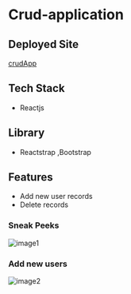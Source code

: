 # Crud-application 

## Deployed Site

[crudApp](https://crudapp-khaki.vercel.app/)


## Tech Stack

- Reactjs 

## Library

- Reactstrap ,Bootstrap 

## Features

- Add new user records
- Delete records

### Sneak Peeks

![image1](https://user-images.githubusercontent.com/99754518/217934266-b13c2c85-75cc-41be-becb-79ab62886171.png)

### Add new users

![image2](https://user-images.githubusercontent.com/99754518/217934318-c76dec53-28c7-4145-8bfd-8cb4de4d5c9a.png)

